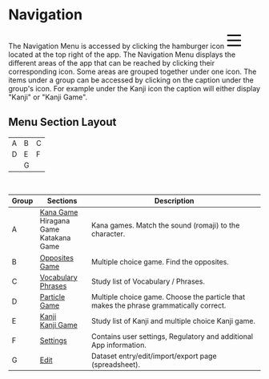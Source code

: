 # Navigation
The Navigation Menu is accessed by clicking the hamburger icon ![Image](https://raw.githubusercontent.com/primer/octicons/main/icons/three-bars-16.svg "Menu Button") located at the top right of the app. The Navigation Menu displays the different areas of the app that can be reached by clicking their corresponding icon. Some areas are grouped together under one icon. The items under a group can be accessed by clicking on the caption under the group's icon. For example under the Kanji icon the caption will either display "Kanji" or "Kanji Game".

## Menu Section Layout

| |  | |
| ----- | -------- | ----------- |
| A | B | C |
| D | E | F |
| | G | |

<br/>

| Group | Sections | Description |
| ----- | -------- | ----------- |
| A | [Kana Game](./games/kana.md#kana-game)<br/> Hiragana Game<br/> Katakana Game  | Kana games. Match the sound (romaji) to the character. |
| B | [Opposites Game](./games/opposites.md#opposites-game)   | Multiple choice game. Find the opposites. |
| C | [Vocabulary](./vocabulary.md#vocabulary)<br/> [Phrases](./phrases.md#phrases) | Study list of Vocabulary / Phrases. |
| D | [Particle Game](./games/particles.md#particles-game) | Multiple choice game. Choose the particle that makes the phrase grammatically correct.|
| E | [Kanji](./kanji.md#kanji)<br/> [Kanji Game](#kanji-game) | Study list of Kanji and multiple choice Kanji game. |
| F | [Settings](./settings.md#settings-page) | Contains user settings, Regulatory and additional App information.|
| G | [Edit](./edit.md#edit) | Dataset entry/edit/import/export page (spreadsheet). |
